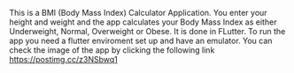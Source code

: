 This is a BMI (Body Mass Index) Calculator Application.
You enter your height and weight and the app calculates your Body Mass Index as either Underweight, Normal, Overweight or Obese.
It is done in FLutter.
To run the app you need a flutter enviroment set up and have an emulator.
You can check the image of the app by clicking the following link https://postimg.cc/z3NSbwq1
